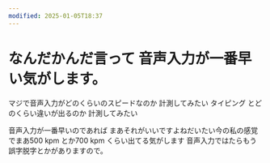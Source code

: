```yaml
---
modified: 2025-01-05T18:37
---
```

# なんだかんだ言って 音声入力が一番早い気がします。

マジで音声入力がどのくらいのスピードなのか 計測してみたい タイピング とどのくらい違いが出るのか 計測してみたい

音声入力が一番早いのであれば まあそれがいいですよねだいたい今の私の感覚でまあ500 kpm とか700 kpm くらい出てる気がします 音声入力ではたらもう誤字脱字とかがありますので。